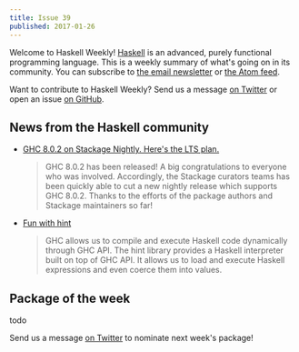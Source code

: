 ```yaml
---
title: Issue 39
published: 2017-01-26
---
```


Welcome to Haskell Weekly!
[Haskell](https://haskell-lang.org) is an advanced, purely functional programming language.
This is a weekly summary of what's going on in its community.
You can subscribe to [the email newsletter](https://news.us10.list-manage.com/subscribe?u=49a6a2e17b12be2c5c4dcb232&id=ffbbbbd930)
or [the Atom feed](/haskell-weekly.atom).

Want to contribute to Haskell Weekly?
Send us a message [on Twitter](https://twitter.com/haskellweekly)
or open an issue [on GitHub](https://github.com/haskellweekly/haskellweekly.github.io).

## News from the Haskell community

-   [GHC 8.0.2 on Stackage Nightly. Here's the LTS plan.](https://lwm.github.io/stackage-8.0.2/)

    > GHC 8.0.2 has been released! A big congratulations to everyone who was involved. Accordingly, the Stackage curators teams has been quickly able to cut a new nightly release which supports GHC 8.0.2. Thanks to the efforts of the package authors and Stackage maintainers so far!

-   [Fun with hint](http://kseo.github.io//posts/2017-01-19-fun-with-hint.html)

    > GHC allows us to compile and execute Haskell code dynamically through GHC API. The hint library provides a Haskell interpreter built on top of GHC API. It allows us to load and execute Haskell expressions and even coerce them into values.

## Package of the week

todo

Send us a message [on Twitter](https://twitter.com/haskellweekly) to nominate next week's package!
